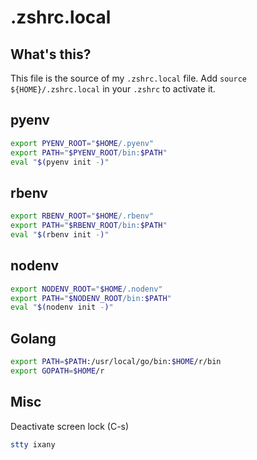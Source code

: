 # .zshrc.local

## What's this?

This file is the source of my `.zshrc.local` file.
Add `source ${HOME}/.zshrc.local` in your `.zshrc` to activate it.

## pyenv

```zsh
export PYENV_ROOT="$HOME/.pyenv"
export PATH="$PYENV_ROOT/bin:$PATH"
eval "$(pyenv init -)"
```

## rbenv

```zsh
export RBENV_ROOT="$HOME/.rbenv"
export PATH="$RBENV_ROOT/bin:$PATH"
eval "$(rbenv init -)"
```

## nodenv

```zsh
export NODENV_ROOT="$HOME/.nodenv"
export PATH="$NODENV_ROOT/bin:$PATH"
eval "$(nodenv init -)"
```

## Golang

```zsh
export PATH=$PATH:/usr/local/go/bin:$HOME/r/bin
export GOPATH=$HOME/r
```

## Misc

Deactivate screen lock (C-s)
```zsh
stty ixany
```
